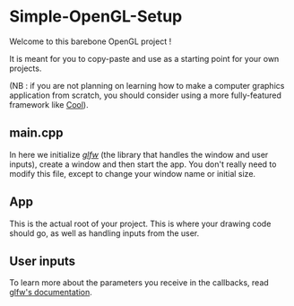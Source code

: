 # Simple-OpenGL-Setup

Welcome to this barebone OpenGL project !

It is meant for you to copy-paste and use as a starting point for your own projects.

(NB : if you are not planning on learning how to make a computer graphics application from scratch, you should consider using a more fully-featured framework like [Cool](https://github.com/CoolLibs/Cool)).

## main.cpp

In here we initialize [*glfw*](https://www.glfw.org/docs/latest/) (the library that handles the window and user inputs), create a window and then start the app. You don't really need to modify this file, except to change your window name or initial size.

## App

This is the actual root of your project. This is where your drawing code should go, as well as handling inputs from the user.

## User inputs

To learn more about the parameters you receive in the callbacks, read [glfw's documentation](https://www.glfw.org/docs/latest/input_guide.html).